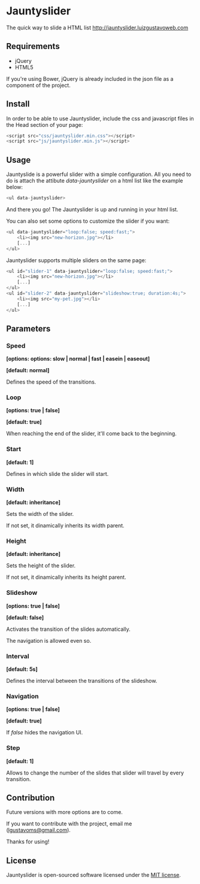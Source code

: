 # Jauntyslider
The quick way to slide a HTML list http://jauntyslider.luizgustavoweb.com

## Requirements
- jQuery
- HTML5

If you're using Bower, jQuery is already included in the json file as a component of the project.

## Install
In order to be able to use Jauntyslider, include the css and javascript files in the Head section of your page:

```javascript
<script src="css/jauntyslider.min.css"></script>
<script src="js/jauntyslider.min.js"></script>
```

## Usage
Jauntyslide is a powerful slider with a simple configuration. All you need to do is attach the attibute *data-jauntyslider* on a html list like the example below:

```javascript
<ul data-jauntyslider>
```

And there you go! The Jauntyslider is up and running in your html list.

You can also set some options to customize the slider if you want:

```javascript
<ul data-jauntyslider="loop:false; speed:fast;">
	<li><img src="new-horizon.jpg"></li>
	[...]
</ul>
```

Jauntyslider supports multiple sliders on the same page:

```javascript
<ul id="slider-1" data-jauntyslider="loop:false; speed:fast;">
	<li><img src="new-horizon.jpg"></li>
	[...]
</ul>
<ul id="slider-2" data-jauntyslider="slideshow:true; duration:4s;">
	<li><img src="my-pet.jpg"></li>
	[...]
</ul>
```

## Parameters

### Speed

**[options: options: slow | normal | fast | easein | easeout]**

**[default: normal]**

Defines the speed of the transitions.

### Loop

**[options: true | false]**

**[default: true]**

When reaching the end of the slider, it'll come back to the beginning.

### Start

**[default: 1]**

Defines in which slide the slider will start. 

### Width

**[default: inheritance]**

Sets the width of the slider. 

If not set, it dinamically inherits its width parent.

### Height

**[default: inheritance]**

Sets the height of the slider. 

If not set, it dinamically inherits its height parent.

### Slideshow

**[options: true | false]**

**[default: false]**

Activates the transition of the slides automatically. 

The navigation is allowed even so.

### Interval

**[default: 5s]**

Defines the interval between the transitions of the slideshow.

### Navigation

**[options: true | false]**

**[default: true]**

If <em>false</em> hides the navigation UI.

### Step

**[default: 1]**

Allows to change the number of the slides that slider will travel by every transition.

## Contribution
Future versions with more options are to come.

If you want to contribute with the project, email me ([lgustavoms@gmail.com](mailto:lgustavoms@gmail.com)).

Thanks for using!

## License
Jauntyslider is open-sourced software licensed under the [MIT license](http://opensource.org/licenses/MIT).
